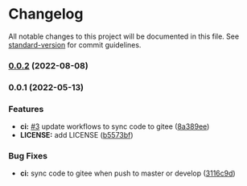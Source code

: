 # Changelog

All notable changes to this project will be documented in this file. See [standard-version](https://github.com/conventional-changelog/standard-version) for commit guidelines.

### [0.0.2](/github.cn/hyperbench/hyperbench-common/compare/v0.0.1...v0.0.2) (2022-08-08)

### 0.0.1 (2022-05-13)


### Features

* **ci:** [#3](null/github.cn/hyperbench/hyperbench-common/issues/3) update workflows to sync code to gitee ([8a389ee](/github.cn/hyperbench/hyperbench-common/commit/8a389ee1ae8dd3ab3272885b242aea3afddd11d8))
* **LICENSE:** add LICENSE ([b5573bf](/github.cn/hyperbench/hyperbench-common/commit/b5573bf4cf6ff8928b96d8a344b56de63fd851c1))


### Bug Fixes

* **ci:** sync code to gitee when push to master or develop ([3116c9d](/github.cn/hyperbench/hyperbench-common/commit/3116c9da2607bfe1a001fa3346f56ad9ca1119dc))
